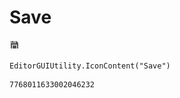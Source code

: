 # Save
![](/img/Save.png)

``` CSharp
EditorGUIUtility.IconContent("Save")
```
```
7768011633002046232
```
